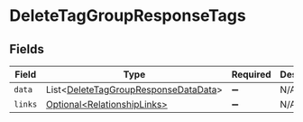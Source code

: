 # DeleteTagGroupResponseTags


## Fields

| Field                                                                                              | Type                                                                                               | Required                                                                                           | Description                                                                                        |
| -------------------------------------------------------------------------------------------------- | -------------------------------------------------------------------------------------------------- | -------------------------------------------------------------------------------------------------- | -------------------------------------------------------------------------------------------------- |
| `data`                                                                                             | List\<[DeleteTagGroupResponseDataData](../../models/components/DeleteTagGroupResponseDataData.md)> | :heavy_minus_sign:                                                                                 | N/A                                                                                                |
| `links`                                                                                            | [Optional\<RelationshipLinks>](../../models/components/RelationshipLinks.md)                       | :heavy_minus_sign:                                                                                 | N/A                                                                                                |